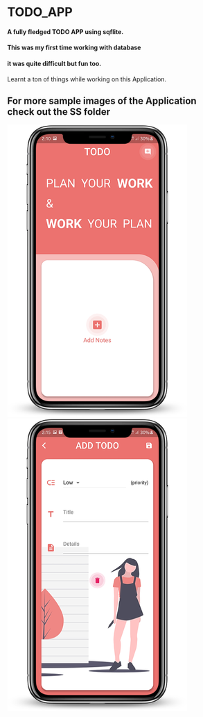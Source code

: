# TODO_APP

#### A fully fledged TODO APP using sqflite.
#### This was my first time working with database  
####  it was quite difficult but fun too.
   
Learnt a ton of things while working on this Application.

## For more sample images of the Application check out the SS folder  
  
![addnote](https://github.com/Shashwat-Joshi/TODO_APP/blob/master/SS/addNote.png) ![add](https://github.com/Shashwat-Joshi/TODO_APP/blob/master/SS/add.png)
